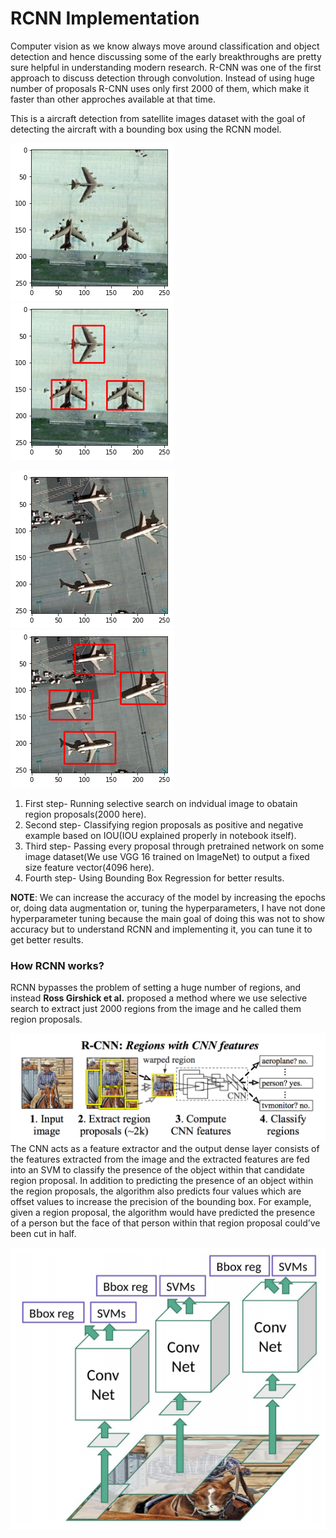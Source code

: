 # RCNN Implementation
Computer vision as we know always move around classification and object detection and hence discussing some of the early breakthroughs are pretty sure helpful in understanding modern research. R-CNN was one of the first approach to discuss detection through convolution. Instead of using huge number of proposals R-CNN uses only first 2000 of them, which make it faster than other approches available at that time.

This is a aircraft detection from satellite images dataset with the goal of detecting the aircraft with a bounding box using the RCNN model.
 
 ![](Images/1.png)
 ![](Images/2.png)
 
 ![](Images/3.png)
 ![](Images/4.png)
 
 1) First step- Running selective search on indvidual image to obatain region proposals(2000 here).
 2) Second step- Classifying region proposals as positive and negative example based on IOU(IOU explained properly in notebook itself).
 3) Third step- Passing every proposal through pretrained network on some image dataset(We use VGG 16 trained on ImageNet) to output a fixed size feature vector(4096 here).
 4) Fourth step- Using Bounding Box Regression for better results.
 
 __NOTE__: We can increase the accuracy of the model by increasing the epochs or, doing data augmentation or, tuning the hyperparameters, I have not done hyperparameter tuning because the main goal of doing this was not to show accuracy but to understand RCNN and implementing it, you can tune it to get better results.
 
 ### How RCNN works?
 
RCNN bypasses the problem of setting a huge number of regions, and instead __Ross Girshick et al.__ proposed a method where we use selective search to extract just 2000 regions from the image and he called them region proposals.

![](Images/5.png)
The CNN acts as a feature extractor and the output dense layer consists of the features extracted from the image and the extracted features are fed into an SVM to classify the presence of the object within that candidate region proposal. In addition to predicting the presence of an object within the region proposals, the algorithm also predicts four values which are offset values to increase the precision of the bounding box. For example, given a region proposal, the algorithm would have predicted the presence of a person but the face of that person within that region proposal could’ve been cut in half.

![](Images/6.png)
